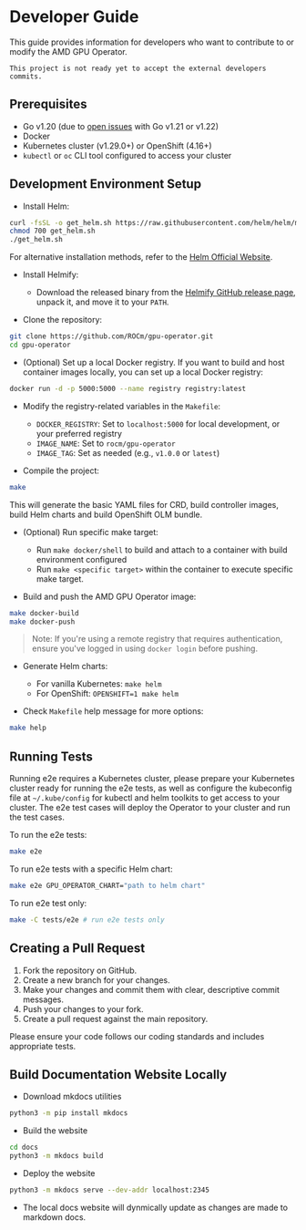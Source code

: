 # Developer Guide

This guide provides information for developers who want to contribute to or modify the AMD GPU Operator.

```{warning}
This project is not ready yet to accept the external developers commits.
```

## Prerequisites

- Go v1.20 (due to [open issues](https://github.com/golang/go/issues/65637) with Go v1.21 or v1.22)
- Docker
- Kubernetes cluster (v1.29.0+) or OpenShift (4.16+)
- `kubectl` or `oc` CLI tool configured to access your cluster

## Development Environment Setup

- Install Helm:

```bash
curl -fsSL -o get_helm.sh https://raw.githubusercontent.com/helm/helm/main/scripts/get-helm-3
chmod 700 get_helm.sh
./get_helm.sh
```

For alternative installation methods, refer to the [Helm Official Website](https://helm.sh/docs/intro/install/).

- Install Helmify:
  - Download the released binary from the [Helmify GitHub release page](https://github.com/arttor/helmify/releases/tag/v0.4.13), unpack it, and move it to your `PATH`.

- Clone the repository:

```bash
git clone https://github.com/ROCm/gpu-operator.git
cd gpu-operator
```

- (Optional) Set up a local Docker registry. If you want to build and host container images locally, you can set up a local Docker registry:

```bash
docker run -d -p 5000:5000 --name registry registry:latest
```

- Modify the registry-related variables in the `Makefile`:
  - `DOCKER_REGISTRY`: Set to `localhost:5000` for local development, or your preferred registry
  - `IMAGE_NAME`: Set to `rocm/gpu-operator`
  - `IMAGE_TAG`: Set as needed (e.g., `v1.0.0` or `latest`)

- Compile the project:

 ```bash
 make
 ```

This will generate the basic YAML files for CRD, build controller images, build Helm charts and build OpenShift OLM bundle.

- (Optional) Run specific make target:
  - Run `make docker/shell` to build and attach to a container with build environment configured
  - Run `make <specific target>` within the container to execute specific make target.

- Build and push the AMD GPU Operator image:

```bash
make docker-build
make docker-push
```

> Note: If you're using a remote registry that requires authentication, ensure you've logged in using `docker login` before pushing.

- Generate Helm charts:
  - For vanilla Kubernetes: `make helm`
  - For OpenShift: `OPENSHIFT=1 make helm`

- Check `Makefile` help message for more options:

```bash
make help
```

## Running Tests

Running e2e requires a Kubernetes cluster, please prepare your Kubernetes cluster ready for running the e2e tests, as well as configure the kubeconfig file at ```~/.kube/config``` for kubectl and helm toolkits to get access to your cluster. The e2e test cases will deploy the Operator to your cluster and run the test cases.

To run the e2e tests:

```bash
make e2e
```

To run e2e tests with a specific Helm chart:

```bash
make e2e GPU_OPERATOR_CHART="path to helm chart"
```

To run e2e test only:

```bash
make -C tests/e2e # run e2e tests only
```

## Creating a Pull Request

1. Fork the repository on GitHub.
2. Create a new branch for your changes.
3. Make your changes and commit them with clear, descriptive commit messages.
4. Push your changes to your fork.
5. Create a pull request against the main repository.

Please ensure your code follows our coding standards and includes appropriate tests.

## Build Documentation Website Locally

- Download mkdocs utilities

```bash
python3 -m pip install mkdocs
```

- Build the website

```bash
cd docs
python3 -m mkdocs build
```

- Deploy the website

```bash
python3 -m mkdocs serve --dev-addr localhost:2345
```

- The local docs website will dynmically update as changes are made to markdown docs.
